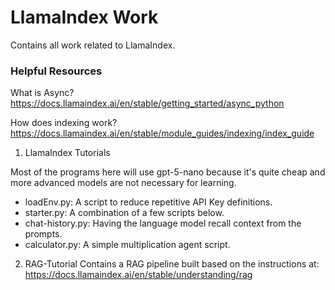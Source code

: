 # LlamaIndex Work
Contains all work related to LlamaIndex.

### Helpful Resources
What is Async? https://docs.llamaindex.ai/en/stable/getting_started/async_python

How does indexing work? https://docs.llamaindex.ai/en/stable/module_guides/indexing/index_guide

1. LlamaIndex Tutorials

Most of the programs here will use gpt-5-nano because it's quite cheap and more advanced models are not necessary for learning.

- loadEnv.py: A script to reduce repetitive API Key definitions.
- starter.py: A combination of a few scripts below.
- chat-history.py: Having the language model recall context from the prompts.
- calculator.py: A simple multiplication agent script.

2. RAG-Tutorial
Contains a RAG pipeline built based on the instructions at: https://docs.llamaindex.ai/en/stable/understanding/rag